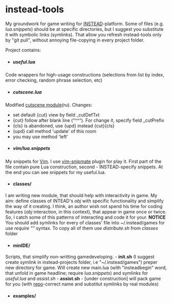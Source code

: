instead-tools
=============
My groundwork for game writing for [INSTEAD](http://instead.syscall.ru/index.html)-platform. Some of files (e.g. *lua.snippets*) should be at specific directories, but I suggest you substitute it with symbolic links (symlinks). That allow you refresh instead-tools only by "git pull", without annoying file-copying in every project folder.

Project contains:

* ##### useful.lua
Code wrappers for high-usage constructions (selections from list by index, error checking, random phrase selection, etc)

* ##### cutscene.lua
Modified [cutscene module](http://instead.syscall.ru/wiki/ru/gamedev/modules/cutscene)(ru). Changes:
  - set default {cut} view by field _cutDefTxt
  - {cut} follow after blank line ("^^"). For change it, specify field _cutPrefix
  - {cls} is abandoned, use {upd} instead {cut}{cls}
  - {upd} call method 'update' of this room
  - you may use method 'left'

* ##### vim/lua.snippets
My snippets for [Vim](www.vim.org/). I use [vim-snipmate](https://github.com/garbas/vim-snipmate) plugin for play it. First part of the file contain pure Lua construction, second - INSTEAD-specify snippets. At the end you can see snippets for my useful.lua.

* #### classes/
I am writing new module, that should help with interactivity in game. My aim: define classes of INTEAD's *obj* with specific functionality and simplify the way of it creating. I think, an author wish not spend his time for coding features (*obj* interaction, in this context), that appear in game once or twice. So, I catch some of this patterns of interacting and code it for your. 
**NOTICE** You should add symlinks for every of classes' file into ~/.instead/games for use *require "<class-name>"* syntax. To copy all of them use *distribute.sh* from *classes* folder

* #### minIDE/
Scripts, that simplify non-writting gamedeveloping.
	- **init.sh** (I suggest create symlink in instead-projects folder, i.e "~/.instead/games") preper new directory for game. Will create new main.lua (with "insteadbegin" word, that unfold in game headline; require *lua.snippets*) and symlinks for *useful.lua* and *assist.sh*
	- **assist.sh** - [under construction] will pack game for you (with [repo](http://instead-games.ru/)-correct name and substitut symlinks by real modules)

* #### examples/
